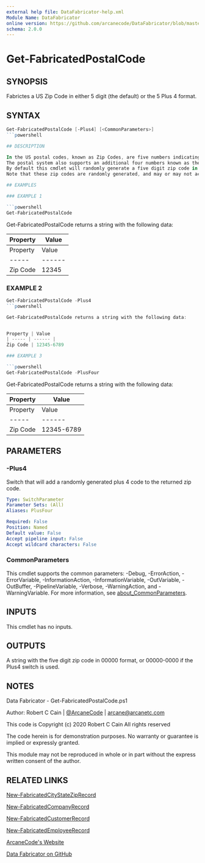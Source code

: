 ```yaml
---
external help file: DataFabricator-help.xml
Module Name: DataFabricator
online version: https://github.com/arcanecode/DataFabricator/blob/master/Documentation/New-FabricatedCityStateZipRecord.md
schema: 2.0.0
---
```


# Get-FabricatedPostalCode

## SYNOPSIS

Fabrictes a US Zip Code in either 5 digit (the default) or the 5 Plus 4 format.

## SYNTAX

```powershell
Get-FabricatedPostalCode [-Plus4] [<CommonParameters>]
```powershell

## DESCRIPTION

In the US postal codes, known as Zip Codes, are five numbers indicating the area of mail service.
The postal system also supports an additional four numbers known as the "Plus 4" system that provides additional accuracy.
By default this cmdlet will randomly generate a five digit zip code in 00000 format, using the switch it will append the additional plus 4 in 00000-0000 format.
Note that these zip codes are randomly generated, and may or may not actually exist.

## EXAMPLES

### EXAMPLE 1

```powershell
Get-FabricatedPostalCode
```

Get-FabricatedPostalCode returns a string with the following data:



Property | Value
| ----- | ------ |
Property | Value
| ----- | ------ |
Zip Code | 12345

### EXAMPLE 2

```powershell
Get-FabricatedPostalCode -Plus4
```powershell

Get-FabricatedPostalCode returns a string with the following data:


Property | Value
| ----- | ------ |
Zip Code | 12345-6789

### EXAMPLE 3

```powershell
Get-FabricatedPostalCode -PlusFour
```

Get-FabricatedPostalCode returns a string with the following data:



Property | Value
| ----- | ------ |
Property | Value
| ----- | ------ |
Zip Code | 12345-6789

## PARAMETERS

### -Plus4

Switch that will add a randomly generated plus 4 code to the returned zip code.

```yaml
Type: SwitchParameter
Parameter Sets: (All)
Aliases: PlusFour

Required: False
Position: Named
Default value: False
Accept pipeline input: False
Accept wildcard characters: False
```

### CommonParameters

This cmdlet supports the common parameters: -Debug, -ErrorAction, -ErrorVariable, -InformationAction, -InformationVariable, -OutVariable, -OutBuffer, -PipelineVariable, -Verbose, -WarningAction, and -WarningVariable. For more information, see [about_CommonParameters](http://go.microsoft.com/fwlink/?LinkID=113216).

## INPUTS

This cmdlet has no inputs.

## OUTPUTS

A string with the five digit zip code in 00000 format, or 00000-0000 if the Plus4 switch is used.

## NOTES

Data Fabricator - Get-FabricatedPostalCode.ps1

Author: Robert C Cain | [@ArcaneCode](https://twitter.com/arcanecode) | arcane@arcanetc.com

This code is Copyright (c) 2020 Robert C Cain All rights reserved

The code herein is for demonstration purposes.
No warranty or guarantee is implied or expressly granted.

This module may not be reproduced in whole or in part without
the express written consent of the author.

## RELATED LINKS

[New-FabricatedCityStateZipRecord](https://github.com/arcanecode/DataFabricator/blob/master/Documentation/New-FabricatedCityStateZipRecord.md)

[New-FabricatedCompanyRecord](https://github.com/arcanecode/DataFabricator/blob/master/Documentation/New-FabricatedCompanyRecord.md)

[New-FabricatedCustomerRecord](https://github.com/arcanecode/DataFabricator/blob/master/Documentation/New-FabricatedCustomerRecord.md)

[New-FabricatedEmployeeRecord](https://github.com/arcanecode/DataFabricator/blob/master/Documentation/New-FabricatedEmployeeRecord.md)

[ArcaneCode's Website](http://arcanecode.me)

[Data Fabricator on GitHub](http://datafabricator.com)
